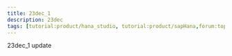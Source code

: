 ```yaml
---
title: 23dec_1
description: 23dec
tags: [tutorial:product/hana_studio, tutorial:product/sapHana,forum:topic/answered]
---
```


23dec_1
update
